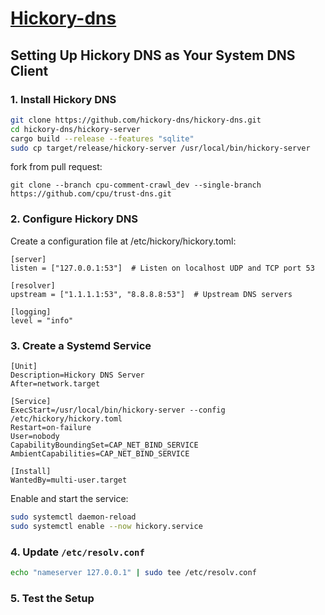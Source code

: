 # [Hickory-dns](https://github.com/hickory-dns/hickory-dns)


## Setting Up Hickory DNS as Your System DNS Client

### 1. Install Hickory DNS
```bash
git clone https://github.com/hickory-dns/hickory-dns.git
cd hickory-dns/hickory-server
cargo build --release --features "sqlite"
sudo cp target/release/hickory-server /usr/local/bin/hickory-server
```

fork from pull request:
```
git clone --branch cpu-comment-crawl_dev --single-branch https://github.com/cpu/trust-dns.git
```

### 2. Configure Hickory DNS

Create a configuration file at /etc/hickory/hickory.toml:
```
[server]
listen = ["127.0.0.1:53"]  # Listen on localhost UDP and TCP port 53

[resolver]
upstream = ["1.1.1.1:53", "8.8.8.8:53"]  # Upstream DNS servers

[logging]
level = "info"
```

### 3. Create a Systemd Service
```
[Unit]
Description=Hickory DNS Server
After=network.target

[Service]
ExecStart=/usr/local/bin/hickory-server --config /etc/hickory/hickory.toml
Restart=on-failure
User=nobody
CapabilityBoundingSet=CAP_NET_BIND_SERVICE
AmbientCapabilities=CAP_NET_BIND_SERVICE

[Install]
WantedBy=multi-user.target
```

Enable and start the service:
```bash
sudo systemctl daemon-reload
sudo systemctl enable --now hickory.service
```

### 4. Update `/etc/resolv.conf`
```bash
echo "nameserver 127.0.0.1" | sudo tee /etc/resolv.conf
```

### 5. Test the Setup
```bash

```

